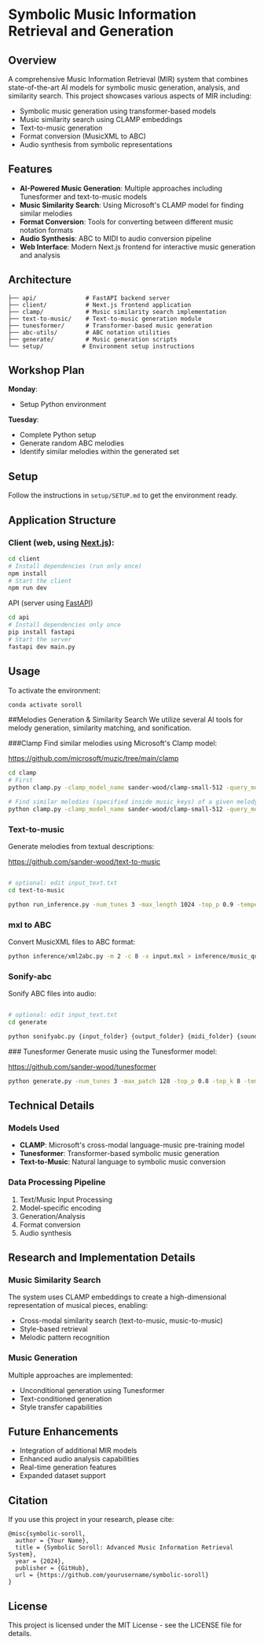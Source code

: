 # Symbolic Music Information Retrieval and Generation

## Overview
A comprehensive Music Information Retrieval (MIR) system that combines state-of-the-art AI models for symbolic music generation, analysis, and similarity search. This project showcases various aspects of MIR including:
- Symbolic music generation using transformer-based models
- Music similarity search using CLAMP embeddings
- Text-to-music generation
- Format conversion (MusicXML to ABC)
- Audio synthesis from symbolic representations

## Features
- **AI-Powered Music Generation**: Multiple approaches including Tunesformer and text-to-music models
- **Music Similarity Search**: Using Microsoft's CLAMP model for finding similar melodies
- **Format Conversion**: Tools for converting between different music notation formats
- **Audio Synthesis**: ABC to MIDI to audio conversion pipeline
- **Web Interface**: Modern Next.js frontend for interactive music generation and analysis

## Architecture
```
├── api/              # FastAPI backend server
├── client/           # Next.js frontend application
├── clamp/            # Music similarity search implementation
├── text-to-music/    # Text-to-music generation module
├── tunesformer/      # Transformer-based music generation
├── abc-utils/        # ABC notation utilities
├── generate/         # Music generation scripts
└── setup/           # Environment setup instructions
```

## Workshop Plan

**Monday**:
- Setup Python environment

**Tuesday**:
- Complete Python setup
- Generate random ABC melodies
- Identify similar melodies within the generated set

## Setup

Follow the instructions in `setup/SETUP.md` to get the environment ready.

## Application Structure

### Client (web, using [Next.js](https://nextjs.org/docs/getting-started/installation)):

```bash
cd client
# Install dependencies (run only once)
npm install
# Start the client
npm run dev
```

API (server using [FastAPI](https://fastapi.tiangolo.com/))

```bash
cd api
# Install dependencies only once
pip install fastapi
# Start the server
fastapi dev main.py
```

## Usage
To activate the environment:

```bash
conda activate soroll
```

##Melodies Generation & Similarity Search
We utilize several AI tools for melody generation, similarity matching, and sonification.

###Clamp
Find similar melodies using Microsoft's Clamp model:

https://github.com/microsoft/muzic/tree/main/clamp

```bash
cd clamp
# First
python clamp.py -clamp_model_name sander-wood/clamp-small-512 -query_modal music -key_modal text -top_n 100

# Find similar melodies (specified inside music_keys) of a given melody (specified in music_query.abc)
python clamp.py -clamp_model_name sander-wood/clamp-small-512 -query_modal music -key_modal music -top_n 3
```

### Text-to-music
Generate melodies from textual descriptions:

https://github.com/sander-wood/text-to-music

```bash

# optional: edit input_text.txt
cd text-to-music

python run_inference.py -num_tunes 3 -max_length 1024 -top_p 0.9 -temperature 1.0 -seed 0
```

### mxl to ABC
Convert MusicXML files to ABC format:

```bash
python inference/xml2abc.py -m 2 -c 8 -x input.mxl > inference/music_query.abc
```

### Sonify-abc
Sonify ABC files into audio:

```bash

# optional: edit input_text.txt
cd generate

python sonifyabc.py {input_folder} {output_folder} {midi_folder} {soundfont_file}
```

### Tunesformer
Generate music using the Tunesformer model:

https://github.com/sander-wood/tunesformer

```bash
python generate.py -num_tunes 3 -max_patch 128 -top_p 0.8 -top_k 8 -temperature 1.2 -seed 0 -show_control_code True
```

## Technical Details

### Models Used
- **CLAMP**: Microsoft's cross-modal language-music pre-training model
- **Tunesformer**: Transformer-based symbolic music generation
- **Text-to-Music**: Natural language to symbolic music conversion

### Data Processing Pipeline
1. Text/Music Input Processing
2. Model-specific encoding
3. Generation/Analysis
4. Format conversion
5. Audio synthesis

## Research and Implementation Details

### Music Similarity Search
The system uses CLAMP embeddings to create a high-dimensional representation of musical pieces, enabling:
- Cross-modal similarity search (text-to-music, music-to-music)
- Style-based retrieval
- Melodic pattern recognition

### Music Generation
Multiple approaches are implemented:
- Unconditional generation using Tunesformer
- Text-conditioned generation
- Style transfer capabilities

## Future Enhancements
- Integration of additional MIR models
- Enhanced audio analysis capabilities
- Real-time generation features
- Expanded dataset support

## Citation
If you use this project in your research, please cite:
```
@misc{symbolic-soroll,
  author = {Your Name},
  title = {Symbolic Soroll: Advanced Music Information Retrieval System},
  year = {2024},
  publisher = {GitHub},
  url = {https://github.com/yourusername/symbolic-soroll}
}
```

## License
This project is licensed under the MIT License - see the LICENSE file for details.

